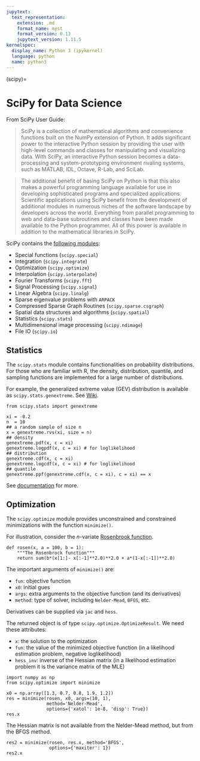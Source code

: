 ```yaml
---
jupytext:
  text_representation:
    extension: .md
    format_name: myst
    format_version: 0.13
    jupytext_version: 1.11.5
kernelspec:
  display_name: Python 3 (ipykernel)
  language: python
  name: python3
---
```


(scipy)=

# SciPy for Data Science

From SciPy User Guide:

> SciPy is a collection of mathematical algorithms and convenience
> functions built on the NumPy extension of Python. It adds
> significant power to the interactive Python session by providing the
> user with high-level commands and classes for manipulating and
> visualizing data. With SciPy, an interactive Python session becomes
> a data-processing and system-prototyping environment rivaling
> systems, such as MATLAB, IDL, Octave, R-Lab, and SciLab.


> The additional benefit of basing SciPy on Python is that this also
> makes a powerful programming language available for use in
> developing sophisticated programs and specialized
> applications. Scientific applications using SciPy benefit from the
> development of additional modules in numerous niches of the software
> landscape by developers across the world. Everything from parallel
> programming to web and data-base subroutines and classes have been
> made available to the Python programmer. All of this power is
> available in addition to the mathematical libraries in SciPy.

SciPy contains the [following
modules](https://scipy.github.io/devdocs/tutorial/index.html#user-guide):


+ Special functions (`scipy.special`)
+ Integration (`scipy.integrate`)
+ Optimization (`scipy.optimize`)
+ Interpolation (`scipy.interpolate`)
+ Fourier Transforms (`scipy.fft`)
+ Signal Processing (`scipy.signal`)
+ Linear Algebra (`scipy.linalg`)
+ Sparse eigenvalue problems with `ARPACK`
+ Compressed Sparse Graph Routines (`scipy.sparse.csgraph`)
+ Spatial data structures and algorithms (`scipy.spatial`)
+ Statistics (`scipy.stats`)
+ Multidimensional image processing (`scipy.ndimage`)
+ File IO (`scipy.io`)

## Statistics

The `scipy.stats` module contains functionalities on probability
distributions. For those who are familiar with R, the density,
distribution, quantile, and sampling functions are implemented for a
large number of distributions.


For example, the generalized extreme value (GEV) distribution is
available as `scipy.stats.genextreme`. See
[Wiki](https://en.wikipedia.org/wiki/Generalized_extreme_value_distribution).

```{code-cell} ipython3
from scipy.stats import genextreme

xi = -0.2
n  = 10 
## a random sample of size n
x = genextreme.rvs(xi, size = n)
## density
genextreme.pdf(x, c = xi)
genextreme.logpdf(x, c = xi) # for loglikelihood
## distribution
genextreme.cdf(x, c = xi)
genextreme.logcdf(x, c = xi) # for loglikelihood
## quantile
genextreme.ppf(genextreme.cdf(x, c = xi), c = xi) == x
```

See
[documentation](https://scipy.github.io/devdocs/reference/stats.html#statsrefmanual)
for more.

## Optimization

The `scipy.optimize` module provides unconstrained and constrained
minimizations with the function `minimize()`.

For illustration, consider the $n$-variate [Rosenbrook function](https://en.wikipedia.org/wiki/Rosenbrock_function).

```{code-cell} ipython3
def rosen(x, a = 100, b = 1):
    """The Rosenbrock function"""
    return sum(b*(x[1:]- x[:-1]**2.0)**2.0 + a*(1-x[:-1])**2.0)

```

The important arguments of `minimize()` are:

+ `fun`: objective function
+ `x0`: initial gues
+ `args`: extra arguments to the objective function (and its
  derivatives)
+ `method`: type of solver, including `Nelder-Mead`, `BFGS`, etc.

Derivatives can be supplied via `jac` and `hess`.

The returned object is of type `scipy.optimize.OptimizeResult`. We
need these attributes:

+ `x`: the solution to the optimization
+ `fun`: the value of the minimized objective function (in a
  likelihood estimation problem, negative loglikelihood)
+ `hess_inv`: inverse of the Hessian matrix (in a likelihood
  estimation problem it is the variance matrix of the MLE)
  
```{code-cell} ipython3
import numpy as np
from scipy.optimize import minimize

x0 = np.array([1.3, 0.7, 0.8, 1.9, 1.2])
res = minimize(rosen, x0, args=(10, 1), 
               method='Nelder-Mead', 
               options={'xatol': 1e-8, 'disp': True})
res.x
```

The Hessian matrix is not available from the Nelder-Mead method, but
from the BFGS method.
```{code-cell} ipython3
res2 = minimize(rosen, res.x, method='BFGS',
                options={'maxiter': 1})
res2.x
```

